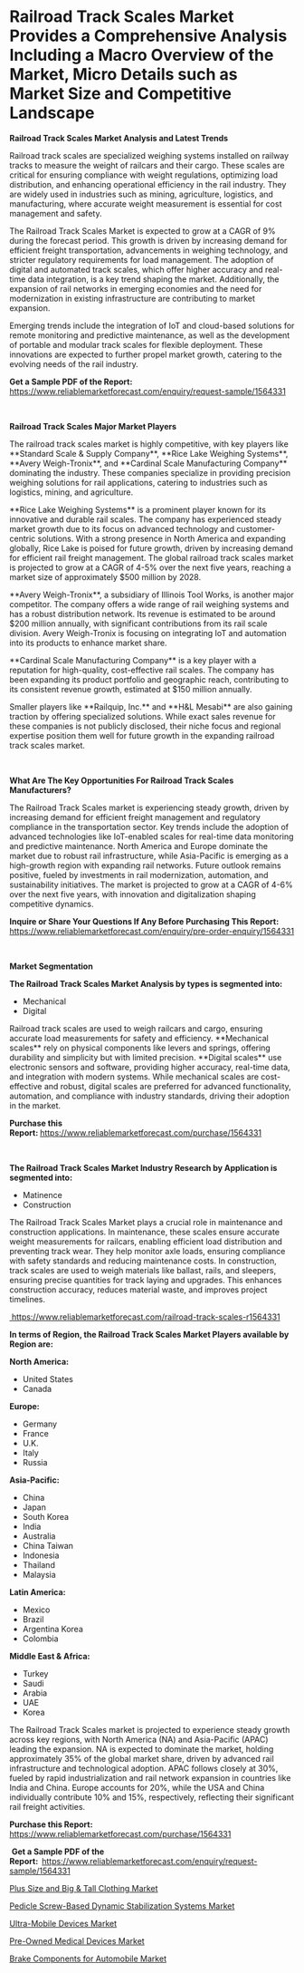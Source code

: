 <p><h1>Railroad Track Scales Market Provides a Comprehensive Analysis Including a Macro Overview of the Market, Micro Details such as Market Size and Competitive Landscape</h1></p><p><strong>Railroad Track Scales Market Analysis and Latest Trends</strong></p>
<p><p>Railroad track scales are specialized weighing systems installed on railway tracks to measure the weight of railcars and their cargo. These scales are critical for ensuring compliance with weight regulations, optimizing load distribution, and enhancing operational efficiency in the rail industry. They are widely used in industries such as mining, agriculture, logistics, and manufacturing, where accurate weight measurement is essential for cost management and safety.</p><p>The Railroad Track Scales Market is expected to grow at a CAGR of 9% during the forecast period. This growth is driven by increasing demand for efficient freight transportation, advancements in weighing technology, and stricter regulatory requirements for load management. The adoption of digital and automated track scales, which offer higher accuracy and real-time data integration, is a key trend shaping the market. Additionally, the expansion of rail networks in emerging economies and the need for modernization in existing infrastructure are contributing to market expansion.</p><p>Emerging trends include the integration of IoT and cloud-based solutions for remote monitoring and predictive maintenance, as well as the development of portable and modular track scales for flexible deployment. These innovations are expected to further propel market growth, catering to the evolving needs of the rail industry.</p></p>
<p><strong>Get a Sample PDF of the Report:&nbsp;</strong> <a href="https://www.reliablemarketforecast.com/enquiry/request-sample/1564331?utm_campaign=2222&utm_medium=2&utm_source=Github&utm_content=ia&utm_term=25012025&utm_id=railroad-track-scales">https://www.reliablemarketforecast.com/enquiry/request-sample/1564331</a></p>
<p>&nbsp;</p>
<p><strong>Railroad Track Scales Major Market Players</strong></p>
<p><p>The railroad track scales market is highly competitive, with key players like **Standard Scale & Supply Company**, **Rice Lake Weighing Systems**, **Avery Weigh-Tronix**, and **Cardinal Scale Manufacturing Company** dominating the industry. These companies specialize in providing precision weighing solutions for rail applications, catering to industries such as logistics, mining, and agriculture.</p><p>**Rice Lake Weighing Systems** is a prominent player known for its innovative and durable rail scales. The company has experienced steady market growth due to its focus on advanced technology and customer-centric solutions. With a strong presence in North America and expanding globally, Rice Lake is poised for future growth, driven by increasing demand for efficient rail freight management. The global railroad track scales market is projected to grow at a CAGR of 4-5% over the next five years, reaching a market size of approximately $500 million by 2028.</p><p>**Avery Weigh-Tronix**, a subsidiary of Illinois Tool Works, is another major competitor. The company offers a wide range of rail weighing systems and has a robust distribution network. Its revenue is estimated to be around $200 million annually, with significant contributions from its rail scale division. Avery Weigh-Tronix is focusing on integrating IoT and automation into its products to enhance market share.</p><p>**Cardinal Scale Manufacturing Company** is a key player with a reputation for high-quality, cost-effective rail scales. The company has been expanding its product portfolio and geographic reach, contributing to its consistent revenue growth, estimated at $150 million annually.</p><p>Smaller players like **Railquip, Inc.** and **H&L Mesabi** are also gaining traction by offering specialized solutions. While exact sales revenue for these companies is not publicly disclosed, their niche focus and regional expertise position them well for future growth in the expanding railroad track scales market.</p></p>
<p>&nbsp;</p>
<p><strong>What Are The Key Opportunities For Railroad Track Scales Manufacturers?</strong></p>
<p><p>The Railroad Track Scales market is experiencing steady growth, driven by increasing demand for efficient freight management and regulatory compliance in the transportation sector. Key trends include the adoption of advanced technologies like IoT-enabled scales for real-time data monitoring and predictive maintenance. North America and Europe dominate the market due to robust rail infrastructure, while Asia-Pacific is emerging as a high-growth region with expanding rail networks. Future outlook remains positive, fueled by investments in rail modernization, automation, and sustainability initiatives. The market is projected to grow at a CAGR of 4-6% over the next five years, with innovation and digitalization shaping competitive dynamics.</p></p>
<p><strong>Inquire or Share Your Questions If Any Before Purchasing This Report:</strong> <a href="https://www.reliablemarketforecast.com/enquiry/pre-order-enquiry/1564331?utm_campaign=2222&utm_medium=2&utm_source=Github&utm_content=ia&utm_term=25012025&utm_id=railroad-track-scales">https://www.reliablemarketforecast.com/enquiry/pre-order-enquiry/1564331</a></p>
<p>&nbsp;</p>
<p><strong>Market Segmentation</strong></p>
<p><strong>The Railroad Track Scales Market Analysis by types is segmented into:</strong></p>
<p><ul><li>Mechanical</li><li>Digital</li></ul></p>
<p><p>Railroad track scales are used to weigh railcars and cargo, ensuring accurate load measurements for safety and efficiency. **Mechanical scales** rely on physical components like levers and springs, offering durability and simplicity but with limited precision. **Digital scales** use electronic sensors and software, providing higher accuracy, real-time data, and integration with modern systems. While mechanical scales are cost-effective and robust, digital scales are preferred for advanced functionality, automation, and compliance with industry standards, driving their adoption in the market.</p></p>
<p><strong>Purchase this Report:&nbsp;</strong><a href="https://www.reliablemarketforecast.com/purchase/1564331?utm_campaign=2222&utm_medium=2&utm_source=Github&utm_content=ia&utm_term=25012025&utm_id=railroad-track-scales">https://www.reliablemarketforecast.com/purchase/1564331</a></p>
<p>&nbsp;</p>
<p><strong>The Railroad Track Scales Market Industry Research by Application is segmented into:</strong></p>
<p><ul><li>Matinence</li><li>Construction</li></ul></p>
<p><p>The Railroad Track Scales Market plays a crucial role in maintenance and construction applications. In maintenance, these scales ensure accurate weight measurements for railcars, enabling efficient load distribution and preventing track wear. They help monitor axle loads, ensuring compliance with safety standards and reducing maintenance costs. In construction, track scales are used to weigh materials like ballast, rails, and sleepers, ensuring precise quantities for track laying and upgrades. This enhances construction accuracy, reduces material waste, and improves project timelines.</p></p>
<p><a href="https://www.reliablemarketforecast.com/railroad-track-scales-r1564331?utm_campaign=2222&utm_medium=2&utm_source=Github&utm_content=ia&utm_term=25012025&utm_id=railroad-track-scales">&nbsp;https://www.reliablemarketforecast.com/railroad-track-scales-r1564331</a></p>
<p><strong>In terms of Region, the Railroad Track Scales Market Players available by Region are:</strong></p>
<p>
    <p> <strong> North America: </strong>
        <ul>
            <li>United States</li>
            <li>Canada</li>
        </ul>
        </p> 
    <p> <strong> Europe: </strong>
        <ul>
            <li>Germany</li>
            <li>France</li>
            <li>U.K.</li>
            <li>Italy</li>
            <li>Russia</li>
        </ul>
        </p> 
    <p> <strong> Asia-Pacific: </strong>
        <ul>
            <li>China</li>
            <li>Japan</li>
            <li>South Korea</li>
            <li>India</li>
            <li>Australia</li>
            <li>China Taiwan</li>
            <li>Indonesia</li>
            <li>Thailand</li>
            <li>Malaysia</li>
        </ul>
        </p> 
    <p> <strong> Latin America: </strong>
        <ul>
            <li>Mexico</li>
            <li>Brazil</li>
            <li>Argentina Korea</li>
            <li>Colombia</li>
        </ul>
        </p> 
    <p> <strong> Middle East & Africa: </strong>
        <ul>
            <li>Turkey</li>
            <li>Saudi</li>
            <li>Arabia</li>
            <li>UAE</li>
            <li>Korea</li>
        </ul>
    </p>
    </p>
<p><p>The Railroad Track Scales market is projected to experience steady growth across key regions, with North America (NA) and Asia-Pacific (APAC) leading the expansion. NA is expected to dominate the market, holding approximately 35% of the global market share, driven by advanced rail infrastructure and technological adoption. APAC follows closely at 30%, fueled by rapid industrialization and rail network expansion in countries like India and China. Europe accounts for 20%, while the USA and China individually contribute 10% and 15%, respectively, reflecting their significant rail freight activities.</p></p>
<p><strong>Purchase this Report: </strong><a href="https://www.reliablemarketforecast.com/purchase/1564331?utm_campaign=2222&utm_medium=2&utm_source=Github&utm_content=ia&utm_term=25012025&utm_id=railroad-track-scales">https://www.reliablemarketforecast.com/purchase/1564331</a></p>
<p>&nbsp;<strong>Get a Sample PDF of the Report:&nbsp;&nbsp;</strong><a href="https://www.reliablemarketforecast.com/enquiry/request-sample/1564331?utm_campaign=2222&utm_medium=2&utm_source=Github&utm_content=ia&utm_term=25012025&utm_id=railroad-track-scales">https://www.reliablemarketforecast.com/enquiry/request-sample/1564331</a></p>
<p><strong></strong></p>
<p><p><a href="https://www.linkedin.com/pulse/future-growth-revenue-analysis-plus-size-big-tall-clothing-market-2giac?utm_campaign=2222&utm_medium=2&utm_source=Github&utm_content=ia&utm_term=25012025&utm_id=railroad-track-scales">Plus Size and Big & Tall Clothing Market</a></p><p><a href="https://www.linkedin.com/pulse/pedicle-screw-based-dynamic-stabilization-systems-market-xvrnc?utm_campaign=2222&utm_medium=2&utm_source=Github&utm_content=ia&utm_term=25012025&utm_id=railroad-track-scales">Pedicle Screw-Based Dynamic Stabilization Systems Market</a></p><p><a href="https://www.linkedin.com/pulse/ultra-mobile-devices-market-outlook-growth-trends-121-0xghc?utm_campaign=2222&utm_medium=2&utm_source=Github&utm_content=ia&utm_term=25012025&utm_id=railroad-track-scales">Ultra-Mobile Devices Market</a></p><p><a href="https://www.linkedin.com/pulse/current-valuation-of133-cagr-report-provides-thorough-study-qjyoe?utm_campaign=2222&utm_medium=2&utm_source=Github&utm_content=ia&utm_term=25012025&utm_id=railroad-track-scales">Pre-Owned Medical Devices Market</a></p><p><a href="https://www.linkedin.com/pulse/brake-components-automobile-market-trends-2025-2032-detailed-71-zxzqc?utm_campaign=2222&utm_medium=2&utm_source=Github&utm_content=ia&utm_term=25012025&utm_id=railroad-track-scales">Brake Components for Automobile Market</a></p></p>